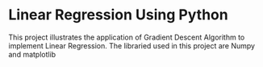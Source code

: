# Linear Regression Using Python

This project illustrates the application of Gradient Descent Algorithm to implement Linear Regression. The libraried used in this project are Numpy and matplotlib
